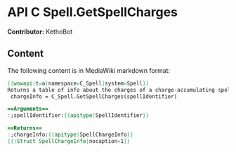 # API C Spell.GetSpellCharges

**Contributor:** KethoBot

## Content

The following content is in MediaWiki markdown format:

```mediawiki
{{wowapi|t=a|namespace=C_Spell|system=Spell}}
Returns a table of info about the charges of a charge-accumulating spell; May return nil if spell is not found or is not charge-based
 chargeInfo = C_Spell.GetSpellCharges(spellIdentifier)

==Arguments==
:;spellIdentifier:{{apitype|SpellIdentifier}}

==Returns==
:;chargeInfo:{{apitype|SpellChargeInfo}}
{{:Struct SpellChargeInfo|nocaption=1}}
```